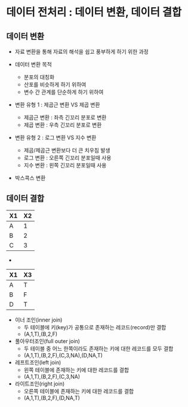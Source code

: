 # 데이터 전처리 : 데이터 변환, 데이터 결합



## 데이터 변환

* 자료 변환을 통해 자료의 해석을 쉽고 풍부하게 하기 위한 과정
* 데이터 변환 목적
  * 분포의 대칭화
  * 산포를 비슷하게 하기 위하여
  * 변수 간 관계를 단순하게 하기 위하여



* 변환 유형 1 : 제곱근 변환 VS 제곱 변환
  * 제곱근 변환 : 좌측 긴꼬리 분포로 변환
  * 제곱 변환 : 우측 긴꼬리 분포로 변환
* 변환 유형 2 : 로그 변환 VS 지수 변환
  * 제곱/제곱근 변환보다 더 큰 치우침 발생
  * 로그 변환 : 오른쪽 긴꼬리 분포일때 사용
  * 지수 변환 : 왼쪽 긴꼬리 분포일때 사용
* 박스콕스 변환



## 데이터 결합

| X1   | X2   |
| ---- | ---- |
| A    | 1    |
| B    | 2    |
| C    | 3    |

+

| X1   | X3   |
| ---- | ---- |
| A    | T    |
| B    | F    |
| D    | T    |

* 이너 조인(inner join)
  * 두 테이블에 키(key)가 공통으로 존재하는 레코드(record)만 결합
  * (A,1,T),(B,2,F)
* 풀아우터조인(full outer join)
  * 두 테이블 중 어느 한쪽이라도 존재하는 키에 대한 레코드를 모두 결합
  * (A,1,T),(B,2,F),(C,3,NA),(D,NA,T)
* 레프트조인(left join)
  * 왼쪽 테이블에 존재하는 키에 대한 레코드를 결합
  * (A,1,T),(B,2,F),(C,3,NA)
* 라이트조인(right join)
  * 오른쪽 테이블에 존재하는 키에 대한 레코드를 결합
  * (A,1,T),(B,2,F),(D,NA,T)

